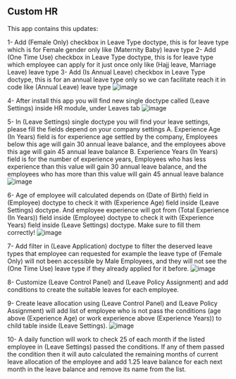 ## Custom HR

This app contains this updates:

1- Add (Female Only) checkbox in Leave Type doctype, this is for leave type which is for Female gender only like (Maternity Baby) leave type
2- Add (One Time Use) checkbox in Leave Type doctype, this is for leave type which employee can apply for it just once only like (Hajj leave, Marriage Leave) leave type
3- Add (Is Annual Leave) checkbox in Leave Type doctype, this is for an annual leave type only so we can facilitate reach it in code like (Annual Leave) leave type
![image](https://github.com/ard-omarjaber/custom_hr/assets/172369062/5070c25b-7971-4683-9905-0ee38d1507cd)


4- After install this app you will find new single doctype called (Leave Settings) inside HR module, under Leaves tab
![image](https://github.com/ard-omarjaber/custom_hr/assets/172369062/88e8b3e7-3b0c-4f91-8b80-6bdacd8f3a4b)

5- In (Leave Settings) single doctype you will find your leave settings, please fill the fields depend on your company settings
  A. Experience Age (In Years) field is for experience age settled by the company, Employees below this age will gain 30 annual leave balance, and the employees above this age will gain 45     annual leave balance
  B. Experience Years (In Years) field is for the number of experience years, Employees who has less experience than this value will gain 30 annual leave balance, and the employees who has more than this value will gain 45 annual leave balance
![image](https://github.com/ard-omarjaber/custom_hr/assets/172369062/6e091d6f-030a-4137-a3e9-86eb5e6e51c7)

6- Age of employee will calculated depends on (Date of Birth) field in (Employee) doctype to check it with (Experience Age) field inside (Leave Settings) doctype.
And employee experience will got from (Total Experience (In Years)) field inside (Employee) doctype to check it with (Experience Years) field inside (Leave Settings) doctype.
Make sure to fill them correctly!
![image](https://github.com/ard-omarjaber/custom_hr/assets/172369062/3e7a9768-efbb-4561-a56a-34a278276ef8)

7- Add filter in (Leave Application) doctype to filter the deserved leave types that employee can requested
for example the leave type of (Female Only) will not been accessible by Male Employees, and they will not see the (One Time Use) leave type if they already applied for it before.
![image](https://github.com/ard-omarjaber/custom_hr/assets/172369062/5728e46e-fcb4-4d78-927b-2f151aa0410e)

8- Customize (Leave Control Panel) and (Leave Policy Assignment) and add conditions to create the suitable leaves for each employee.

9- Create leave allocation using (Leave Control Panel) and (Leave Policy Assignment) will add list of employee who is not pass the conditions (age above (Experience Age) or work experience above (Experience Years)) to child table inside (Leave Settings).
![image](https://github.com/ard-omarjaber/custom_hr/assets/172369062/72d34e08-49d8-4ed2-9a01-8d8a8fff6884)

10- A daily function will work to check 25 of each month if the listed employee in (Leave Settings) passed the conditions. If any of them passed the condition then it will auto calculated the remaining months of current leave allocation of the employee and add 1.25 leave balance for each next month in the leave balance and remove its name from the list.


